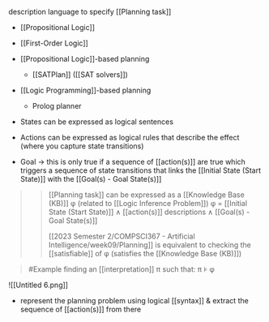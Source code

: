 description language to specify [[Planning task]]
- [[Propositional Logic]]
- [[First-Order Logic]]

-  [[Propositional Logic]]-based planning
	- [[SATPlan]] ([[SAT solvers]])
-  [[Logic Programming]]-based planning
	- Prolog planner

- States can be expressed as logical sentences
- Actions can be expressed as logical rules that describe the effect (where you capture state transitions)
- Goal → this is only true if a sequence of [[action(s)]] are true which triggers a sequence of state transitions that links the [[Initial State (Start State)]] with the [[Goal(s) - Goal State(s)]]
>> [[Planning task]] can be expressed as a 
>> [[Knowledge Base (KB)]] φ (related to [[Logic Inference Problem]]) 
>> φ = [[Initial State (Start State)]] ∧ [[action(s)]] descriptions ∧ [[Goal(s) - Goal State(s)]]
>> 
>> [[2023 Semester 2/COMPSCI367 - Artificial Intelligence/week09/Planning]] is equivalent to checking the [[satisfiable]] of φ (satisfies the [[Knowledge Base (KB)]])

>	#Example 
>	finding an [[interpretation]] π such that: π ⊧ φ

![[Untitled 6.png]]
- represent the planning problem using logical [[syntax]] & extract the sequence of [[action(s)]] from there